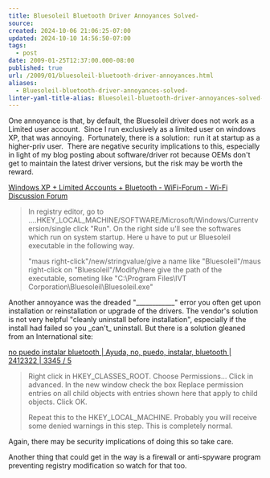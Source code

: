 ```yaml
---
title: Bluesoleil Bluetooth Driver Annoyances Solved-
source: 
created: 2024-10-06 21:06:25-07:00
updated: 2024-10-10 14:56:50-07:00
tags:
  - post
date: 2009-01-25T12:37:00.000-08:00
published: true
url: /2009/01/bluesoleil-bluetooth-driver-annoyances.html
aliases:
  - Bluesoleil-bluetooth-driver-annoyances-solved-
linter-yaml-title-alias: Bluesoleil-bluetooth-driver-annoyances-solved-
---
```



One annoyance is that, by default, the Bluesoleil driver does not work as a Limited user account.  Since I run exclusively as a limited user on windows XP, that was annoying.  Fortunately, there is a solution:  run it at startup as a higher-priv user.  There are negative security implications to this, especially in light of my blog posting about software/driver rot because OEMs don't get to maintain the latest driver versions, but the risk may be worth the reward.  
  
[Windows XP + Limited Accounts + Bluetooth - WiFi-Forum - Wi-Fi Discussion Forum](https://www.wifi-forum.com/wf/showthread.php?p=380886)  

> In registry editor, go to ....HKEY\_LOCAL\_MACHINE/SOFTWARE/Microsoft/Windows/Currentversion/single click "Run". On the right side u'll see the softwares which run on system startup. Here u have to put ur Bluesoleil executable in the following way.  
>   
> "maus right-click"/new/stringvalue/give a name like "Bluesoleil"/maus right-click on "Bluesoleil"/Modify/here give the path of the executable, someting like "C:\\Program Files\\IVT Corporation\\Bluesoleil\\Bluesoleil.exe"  

  
  
Another annoyance was the dreaded "\_\_\_\_\_\_\_\_\_\_\_\_" error you often get upon installation or reinstallation or upgrade of the drivers. The vendor's solution is not very helpful "cleanly uninstall before installation", especially if the install had failed so you \_can't\_ uninstall. But there is a solution gleaned from an International site:  
  
[no puedo instalar bluetooth | Ayuda, no, puedo, instalar, bluetooth | 2412322 | 3345 / 5](https://www.configurarequipos.com/tema2412322-15-5.html)  

> Right click in HKEY\_CLASSES\_ROOT. Choose Permissions... Click in advanced. In the new window check the box Replace permission entries on all child objects with entries shown here that apply to child objects. Click OK.  
>   
> Repeat this to the HKEY\_LOCAL\_MACHINE. Probably you will receive some denied warnings in this step. This is completely normal.

  
  
Again, there may be security implications of doing this so take care.  
  
Another thing that could get in the way is a firewall or anti-spyware program preventing registry modification so watch for that too.